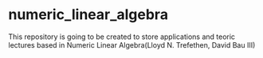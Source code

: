 # numeric_linear_algebra
This repository is going to be created to store applications and teoric lectures based in Numeric Linear Algebra(Lloyd N. Trefethen, David Bau III)
